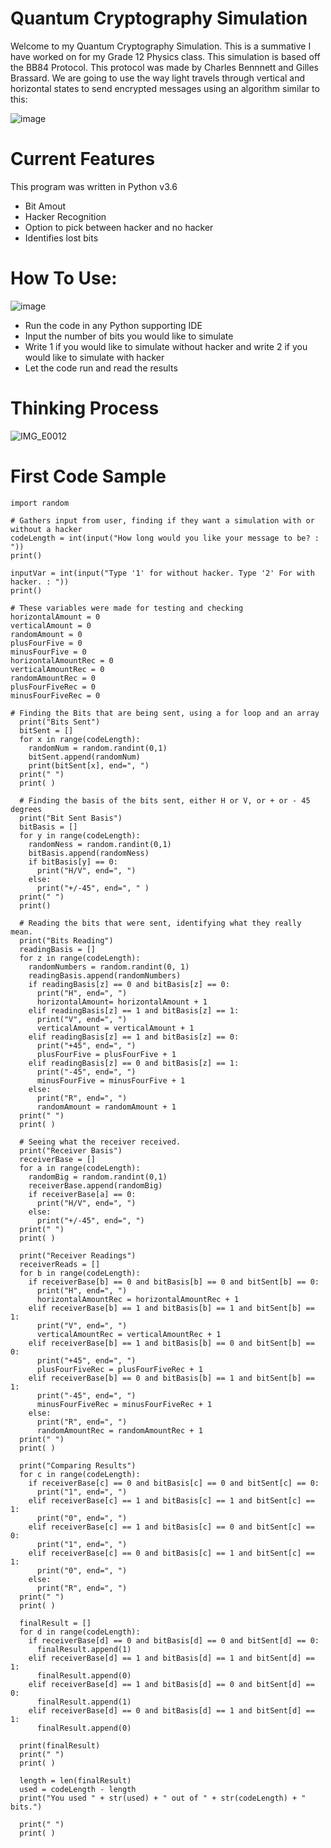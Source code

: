 # Quantum Cryptography Simulation

Welcome to my Quantum Cryptography Simulation. This is a summative I have worked on for my Grade 12 Physics class. This simulation is based off the BB84 Protocol. This protocol was made by Charles Bennnett and Gilles Brassard. We are going to use the way light travels through vertical and horizontal states to send encrypted messages using an algorithm similar to this:

![image](https://user-images.githubusercontent.com/113077964/214464300-072a5798-edf5-4e5d-9025-3c8621e34541.png)

# Current Features

This program was written in Python v3.6

- Bit Amout
- Hacker Recognition
- Option to pick between hacker and no hacker
- Identifies lost bits

# How To Use: 
![image](https://user-images.githubusercontent.com/113077964/214476719-bca2cb66-650b-4b22-ab53-db56302d8b8d.png)
- Run the code in any Python supporting IDE
- Input the number of bits you would like to simulate
- Write 1 if you would like to simulate without hacker and write 2 if you would like to simulate with hacker
- Let the code run and read the results

# Thinking Process

![IMG_E0012](https://user-images.githubusercontent.com/113077964/214472721-835c1eaa-db26-4b82-b255-e10782ad9856.JPG)

# First Code Sample

```
import random 

# Gathers input from user, finding if they want a simulation with or without a hacker
codeLength = int(input("How long would you like your message to be? : "))
print()

inputVar = int(input("Type '1' for without hacker. Type '2' For with hacker. : "))
print()

# These variables were made for testing and checking
horizontalAmount = 0
verticalAmount = 0
randomAmount = 0
plusFourFive = 0
minusFourFive = 0
horizontalAmountRec = 0
verticalAmountRec = 0
randomAmountRec = 0
plusFourFiveRec = 0
minusFourFiveRec = 0

# Finding the Bits that are being sent, using a for loop and an array
  print("Bits Sent")
  bitSent = []
  for x in range(codeLength):
    randomNum = random.randint(0,1)
    bitSent.append(randomNum)
    print(bitSent[x], end=", ")
  print(" ")
  print( )
  
  # Finding the basis of the bits sent, either H or V, or + or - 45 degrees
  print("Bit Sent Basis")
  bitBasis = []
  for y in range(codeLength):
    randomNess = random.randint(0,1)
    bitBasis.append(randomNess)
    if bitBasis[y] == 0:
      print("H/V", end=", ")
    else:
      print("+/-45", end=", " )
  print(" ")
  print() 
  
  # Reading the bits that were sent, identifying what they really mean. 
  print("Bits Reading")
  readingBasis = []
  for z in range(codeLength):
    randomNumbers = random.randint(0, 1)
    readingBasis.append(randomNumbers)
    if readingBasis[z] == 0 and bitBasis[z] == 0:
      print("H", end=", ")
      horizontalAmount= horizontalAmount + 1
    elif readingBasis[z] == 1 and bitBasis[z] == 1:
      print("V", end=", ")
      verticalAmount = verticalAmount + 1
    elif readingBasis[z] == 1 and bitBasis[z] == 0:
      print("+45", end=", ")
      plusFourFive = plusFourFive + 1
    elif readingBasis[z] == 0 and bitBasis[z] == 1:
      print("-45", end=", ")
      minusFourFive = minusFourFive + 1
    else:
      print("R", end=", ")
      randomAmount = randomAmount + 1
  print(" ")
  print( )
  
  # Seeing what the receiver received. 
  print("Receiver Basis")
  receiverBase = []
  for a in range(codeLength):
    randomBig = random.randint(0,1)
    receiverBase.append(randomBig)
    if receiverBase[a] == 0:
      print("H/V", end=", ")
    else: 
      print("+/-45", end=", ")
  print(" ")
  print( )
  
  print("Receiver Readings")
  receiverReads = []
  for b in range(codeLength):
    if receiverBase[b] == 0 and bitBasis[b] == 0 and bitSent[b] == 0:
      print("H", end=", ")
      horizontalAmountRec = horizontalAmountRec + 1
    elif receiverBase[b] == 1 and bitBasis[b] == 1 and bitSent[b] == 1:
      print("V", end=", ")
      verticalAmountRec = verticalAmountRec + 1
    elif receiverBase[b] == 1 and bitBasis[b] == 0 and bitSent[b] == 0:
      print("+45", end=", ")
      plusFourFiveRec = plusFourFiveRec + 1
    elif receiverBase[b] == 0 and bitBasis[b] == 1 and bitSent[b] == 1:
      print("-45", end=", ")
      minusFourFiveRec = minusFourFiveRec + 1
    else:
      print("R", end=", ")
      randomAmountRec = randomAmountRec + 1
  print(" ")
  print( )
  
  print("Comparing Results")
  for c in range(codeLength):
    if receiverBase[c] == 0 and bitBasis[c] == 0 and bitSent[c] == 0:
      print("1", end=", ")
    elif receiverBase[c] == 1 and bitBasis[c] == 1 and bitSent[c] == 1:
      print("0", end=", ")
    elif receiverBase[c] == 1 and bitBasis[c] == 0 and bitSent[c] == 0:
      print("1", end=", ")
    elif receiverBase[c] == 0 and bitBasis[c] == 1 and bitSent[c] == 1:
      print("0", end=", ")
    else:
      print("R", end=", ")
  print(" ")
  print( )
  
  finalResult = []
  for d in range(codeLength):
    if receiverBase[d] == 0 and bitBasis[d] == 0 and bitSent[d] == 0:
      finalResult.append(1)
    elif receiverBase[d] == 1 and bitBasis[d] == 1 and bitSent[d] == 1:
      finalResult.append(0)
    elif receiverBase[d] == 1 and bitBasis[d] == 0 and bitSent[d] == 0:
      finalResult.append(1)
    elif receiverBase[d] == 0 and bitBasis[d] == 1 and bitSent[d] == 1:
      finalResult.append(0)
    
  print(finalResult)
  print(" ")
  print( )
  
  length = len(finalResult)
  used = codeLength - length
  print("You used " + str(used) + " out of " + str(codeLength) + " bits.")
  
  print(" ")
  print( )
  
  ```
